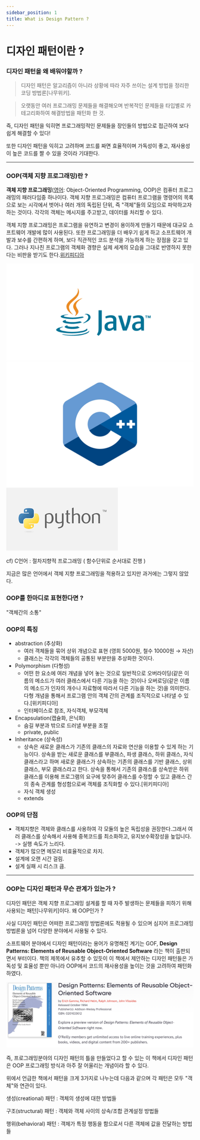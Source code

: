 ```yaml
---
sidebar_position: 1
title: What is Design Pattern ?
---
```


# 디자인 패턴이란 ?

### 디자인 패턴을 왜 배워야할까 ?

> 디자인 패턴은 알고리즘이 아니라 상황에 따라 자주 쓰이는 설계 방법을 정리한 코딩 방법론[나무위키].
> 

> 오랫동안 여러 프로그래밍 문제들을 해결해오며 반복적인 문제들을 타입별로 카테고리화하여 해결방법을 패턴화 한 것.
> 

즉, 디자인 패턴을 익히면 프로그래밍적인 문제들을 장인들의 방법으로 접근하여 보다 쉽게 해결할 수 있다!

또한 디자인 패턴을 익히고 고려하며 코드를 짜면 효율적이며 가독성이 좋고, 재사용성이 높은 코드를 짤 수 있을 것이라 기대한다.

---

### OOP(객체 지향 프로그래밍)란 ?

**객체 지향 프로그래밍**([영어](https://ko.wikipedia.org/wiki/%EC%98%81%EC%96%B4): Object-Oriented Programming, OOP)은 컴퓨터 프로그래밍의 패러다임중 하나이다. 객체 지향 프로그래밍은 컴퓨터 프로그램을 명령어의 목록으로 보는 시각에서 벗어나 여러 개의 독립된 단위, 즉 "객체"들의 모임으로 파악하고자 하는 것이다. 각각의 객체는 메시지를 주고받고, 데이터를 처리할 수 있다.

객체 지향 프로그래밍은 프로그램을 유연하고 변경이 용이하게 만들기 때문에 대규모 소프트웨어 개발에 많이 사용된다. 또한 프로그래밍을 더 배우기 쉽게 하고 소프트웨어 개발과 보수를 간편하게 하며, 보다 직관적인 코드 분석을 가능하게 하는 장점을 갖고 있다. 그러나 지나친 프로그램의 객체화 경향은 실제 세계의 모습을 그대로 반영하지 못한다는 비판을 받기도 한다.[위키피디아](https://ko.wikipedia.org/wiki/객체_지향_프로그래밍)

![Untitled.png](image/Untitled.png)
![Untitled1.png](image/Untitled1.png)
![Untitled2.png](image/Untitled2.png)

cf) C언어 : 절차지향적 프로그래밍 ( 함수단위로 순서대로 진행 )

지금은 많은 언어에서 객체 지향 프로그래밍을 적용하고 있지만 과거에는 그렇지 않았다.

### OOP를 한마디로 표현한다면 ?

"객체간의 소통"

### OOP의 특징

- abstraction (추상화)
    - 여러 객체들을 묶어 상위 개념으로 표현 (영희 5000원, 철수 10000원 → 자산)
    - 클래스는 각각의 객체들의 공통된 부분만을 추상화한 것이다.
- Polymorphism (다형성)
    - 어떤 한 요소에 여러 개념을 넣어 놓는 것으로 일반적으로 오버라이딩(같은 이름의 메소드가 여러 클래스에서 다른 기능을 하는 것)이나 오버로딩(같은 이름의 메소드가 인자의 개수나 자료형에 따라서 다른 기능을 하는 것)을 의미한다. 다형 개념을 통해서 프로그램 안의 객체 간의 관계를 조직적으로 나타낼 수 있다.[위키피디아]
    - 인터페이스로 참조, 자식객체, 부모객체
- Encapsulation(캡슐화, 은닉화)
    - 숨길 부분과 밖으로 드러낼 부분을 조절
    - private, public
- Inheritance (상속성)
    - 상속은 새로운 클래스가 기존의 클래스의 자료와 연산을 이용할 수 있게 하는 기능이다. 상속을 받는 새로운 클래스를 부클래스, 파생 클래스, 하위 클래스, 자식 클래스라고 하며 새로운 클래스가 상속하는 기존의 클래스를 기반 클래스, 상위 클래스, 부모 클래스라고 한다. 상속을 통해서 기존의 클래스를 상속받은 하위 클래스를 이용해 프로그램의 요구에 맞추어 클래스를 수정할 수 있고 클래스 간의 종속 관계를 형성함으로써 객체를 조직화할 수 있다.[위키피디아]
    - 자식 객체 생성
    - extends

### OOP의 단점

- 객체지향은 객체와 클래스를 사용하여 각 모듈의 높은 독립성을 권장한다.그래서 여러 클래스를 상속해서 사용해 중복코드를 최소화하고, 유지보수확장성을 높입니다. -> 실행 속도가 느리다.
- 객체가 많으면 메모리 비효율적으로 차지.
- 설계에 오랜 시간 걸림.
- 설계 실패 시 리스크 큼.

---

### OOP는 디자인 패턴과 무슨 관계가 있는가 ?

디자인 패턴은 객체 지향 프로그래밍 설계를 할 때 자주 발생하는 문제들을 피하기 위해 사용되는 패턴[나무위키]이다. 왜 OOP인가 ?  

사실 디자인 패턴은 어떠한 프로그래밍 방법론에도 적용될 수 있으며 심지어 프로그래밍 방법론을 넘어 다양한 분야에서 사용될 수 있다.

소프트웨어 분야에서 디자인 패턴이라는 용어가 유명해진 계기는 GOF, **Design Patterns: Elements of Reusable Object-Oriented Software** 라는 책이 출판되면서 부터이다. 책의 제목에서 유추할 수 있듯이 이 책에서 제안하는 디자인 패턴들은 가독성 및 효율성 뿐만 아니라 OOP에서 코드의 재사용성을 높이는 것을 고려하여 패턴화 하였다.

![book.png](image/book.png)

즉, 프로그래밍분야의 디자인 패턴의 틀을 만들었다고 할 수 있는 이 책에서 디자인 패턴은 OOP 프로그래밍 방식과 아주 잘 어울리는 개념이라 할 수 있다.

위에서 언급한 책에서 패턴을 크게 3가지로 나누는데 다음과 같으며 각 패턴은 모두 "객체"와 연관이 있다.

생성(creational) 패턴 : 객체의 생성에 대한 방법들

구조(structural) 패턴 : 객체와 객체 사이의 상속/조합 관계설정 방법들

행위(behavioral) 패턴 : 객체가 특정 행동을 함으로서 다른 객체에 값을 전달하는 방법들